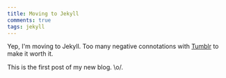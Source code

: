 ```yaml
---
title: Moving to Jekyll
comments: true
tags: jekyll
---
```

Yep, I'm moving to Jekyll. Too many negative connotations with
[Tumblr](http://rickyelrod.tumblr.com) to make it worth it.

This is the first post of my new blog. \o/.
